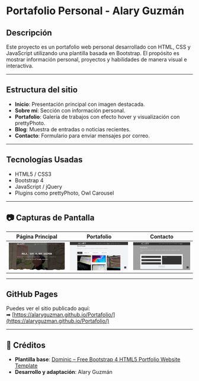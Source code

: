 # Portafolio Personal - Alary Guzmán

## Descripción
Este proyecto es un portafolio web personal desarrollado con HTML, CSS y JavaScript utilizando una plantilla basada en Bootstrap. El propósito es mostrar información personal, proyectos y habilidades de manera visual e interactiva.

---

## Estructura del sitio

- **Inicio**: Presentación principal con imagen destacada.
- **Sobre mí**: Sección con información personal.
- **Portafolio**: Galería de trabajos con efecto hover y visualización con prettyPhoto.
- **Blog**: Muestra de entradas o noticias recientes.
- **Contacto**: Formulario para enviar mensajes por correo.

---

## Tecnologías Usadas

- HTML5 / CSS3
- Bootstrap 4 
- JavaScript / jQuery
- Plugins como prettyPhoto, Owl Carousel

---

## 📷 Capturas de Pantalla

| Página Principal | Portafolio | Contacto |
|------------------|------------|----------|
| ![home](capturas/home.png) | ![portafolio](capturas/portafolio.png) | ![contacto](capturas/contacto.png) |

---

##  GitHub Pages

Puedes ver el sitio publicado aquí:  
➡ [https://alaryguzman.github.io/Portafolio/](https://alaryguzman.github.io/Portafolio/)

---

## 📎 Créditos

- **Plantilla base**: [Dominic – Free Bootstrap 4 HTML5 Portfolio Website Template](https://themewagon.com/themes/free-bootstrap-4-html5-portfolio-website-template-dominic/)
- **Desarrollo y adaptación**: Alary Guzmán
